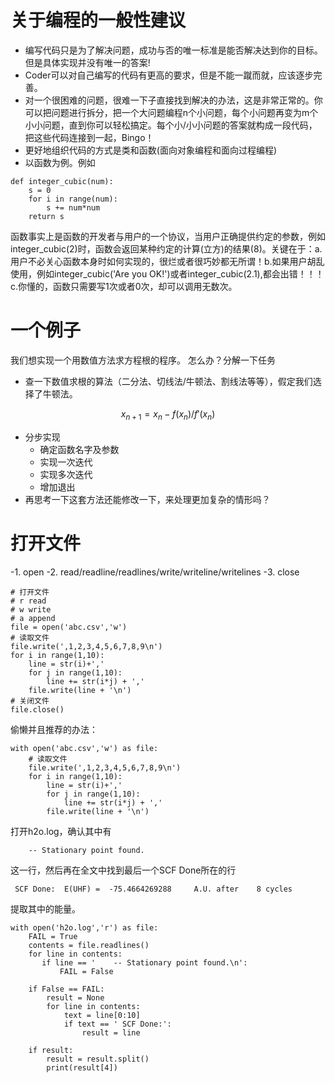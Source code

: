 # 关于编程的一般性建议
- 编写代码只是为了解决问题，成功与否的唯一标准是能否解决达到你的目标。但是具体实现并没有唯一的答案!
- Coder可以对自己编写的代码有更高的要求，但是不能一蹴而就，应该逐步完善。
- 对一个很困难的问题，很难一下子直接找到解决的办法，这是非常正常的。你可以把问题进行拆分，把一个大问题编程n个小问题，每个小问题再变为m个小小问题，直到你可以轻松搞定。每个小/小小问题的答案就构成一段代码，把这些代码连接到一起，Bingo！
- 更好地组织代码的方式是类和函数(面向对象编程和面向过程编程)
- 以函数为例。例如
```
def integer_cubic(num):
    s = 0
    for i in range(num):
        s += num*num
    return s
```
函数事实上是函数的开发者与用户的一个协议，当用户正确提供约定的参数，例如integer_cubic(2)时，函数会返回某种约定的计算(立方)的结果(8)。关键在于：a.用户不必关心函数本身时如何实现的，很烂或者很巧妙都无所谓！b.如果用户胡乱使用，例如integer_cubic('Are you OK!')或者integer_cubic(2.1),都会出错！！！c.你懂的，函数只需要写1次或者0次，却可以调用无数次。

# 一个例子
我们想实现一个用数值方法求方程根的程序。
怎么办？分解一下任务
- 查一下数值求根的算法（二分法、切线法/牛顿法、割线法等等），假定我们选择了牛顿法。

$$ x_{n+1} = x_n - f(x_n)/f'(x_n) $$

- 分步实现
  - 确定函数名字及参数
  - 实现一次迭代
  - 实现多次迭代
  - 增加退出
- 再思考一下这套方法还能修改一下，来处理更加复杂的情形吗？

# 打开文件
-1. open
-2. read/readline/readlines/write/writeline/writelines
-3. close

```
# 打开文件
# r read
# w write
# a append
file = open('abc.csv','w')
# 读取文件
file.write(',1,2,3,4,5,6,7,8,9\n')
for i in range(1,10):
    line = str(i)+','
    for j in range(1,10):
        line += str(i*j) + ','
    file.write(line + '\n')
# 关闭文件
file.close()
```
偷懒并且推荐的办法：
```
with open('abc.csv','w') as file:
    # 读取文件
    file.write(',1,2,3,4,5,6,7,8,9\n')
    for i in range(1,10):
        line = str(i)+','
        for j in range(1,10):
            line += str(i*j) + ','
        file.write(line + '\n')
```

打开h2o.log，确认其中有
```
    -- Stationary point found.
```
这一行，然后再在全文中找到最后一个SCF Done所在的行
```
 SCF Done:  E(UHF) =  -75.4664269288     A.U. after    8 cycles
```
提取其中的能量。

```
with open('h2o.log','r') as file:
    FAIL = True
    contents = file.readlines()
    for line in contents:
       if line == '    -- Stationary point found.\n':
           FAIL = False
    
    if False == FAIL:
        result = None
        for line in contents:
            text = line[0:10]
            if text == ' SCF Done:':
                result = line
    
    if result:
        result = result.split()
        print(result[4])
```